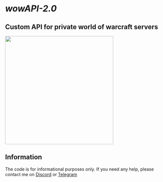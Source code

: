 # _wowAPI-2.0_
## Custom API for private world of warcraft servers
<img src="https://i.postimg.cc/ZR49xRqC/1.png" height="350px">

## Information

The code is for informational purposes only. If you need any help, please contact me on <a href="https://discordapp.com/users/416812391003586571" target="_blank">Discord</a> or <a href="https://t.me/nulls18" target="_blank">Telegram</a>
